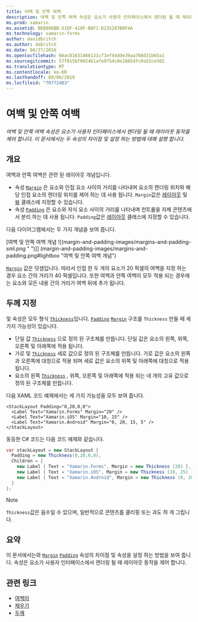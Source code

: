 ```yaml
---
title: 여백 및 안쪽 여백
description: 여백 및 안쪽 여백 속성은 요소가 사용자 인터페이스에서 렌더링 될 때 레이아웃 동작을 제어 합니다. 이 문서에서는 두 속성의 차이점 및 설정 하는 방법에 대해 설명 합니다.
ms.prod: xamarin
ms.assetid: BEB096BB-51DF-410F-B0F1-D235287B0F4A
ms.technology: xamarin-forms
author: davidbritch
ms.author: dabritch
ms.date: 04/27/2016
ms.openlocfilehash: 66ac81631466131cf1ef44dde39aa768d31b65a1
ms.sourcegitcommit: 57f815bf0024b1afe9754c0e28054fc0a53ce302
ms.translationtype: MT
ms.contentlocale: ko-KR
ms.lasthandoff: 09/06/2019
ms.locfileid: "70772483"
---
```

# <a name="margin-and-padding"></a>여백 및 안쪽 여백

_여백 및 안쪽 여백 속성은 요소가 사용자 인터페이스에서 렌더링 될 때 레이아웃 동작을 제어 합니다. 이 문서에서는 두 속성의 차이점 및 설정 하는 방법에 대해 설명 합니다._

## <a name="overview"></a>개요

여백과 안쪽 여백은 관련 된 레이아웃 개념입니다.

- 속성 [`Margin`](xref:Xamarin.Forms.View.Margin) 은 요소와 인접 요소 사이의 거리를 나타내며 요소의 렌더링 위치와 해당 인접 요소의 렌더링 위치를 제어 하는 데 사용 됩니다. `Margin`값은 [레이아웃](~/xamarin-forms/user-interface/controls/layouts.md) 및 [뷰](~/xamarin-forms/user-interface/controls/views.md) 클래스에 지정할 수 있습니다.
- 속성 [`Padding`](xref:Xamarin.Forms.Layout.Padding) 은 요소와 자식 요소 사이의 거리를 나타내며 컨트롤을 자체 콘텐츠에서 분리 하는 데 사용 됩니다. `Padding`값은 [레이아웃](~/xamarin-forms/user-interface/controls/layouts.md) 클래스에 지정할 수 있습니다.

다음 다이어그램에서는 두 가지 개념을 보여 줍니다.

[여백 및 안쪽 여백 개념 ![(margin-and-padding-images/margins-and-padding-sml.png " ")]] (margin-and-padding-images/margins-and-padding.png#lightbox "여백 및 안쪽 여백 개념")

[`Margin`](xref:Xamarin.Forms.View.Margin) 값은 덧셈입니다. 따라서 인접 한 두 개의 요소가 20 픽셀의 여백을 지정 하는 경우 요소 간의 거리가 40 픽셀입니다. 또한 여백과 안쪽 여백이 모두 적용 되는 경우에는 요소와 모든 내용 간의 거리가 여백 뒤에 추가 됩니다.

## <a name="specifying-a-thickness"></a>두께 지정

및 속성은 모두 형식 [`Thickness`](xref:Xamarin.Forms.Thickness)입니다. [`Padding`](xref:Xamarin.Forms.Layout.Padding) [`Margin`](xref:Xamarin.Forms.View.Margin) 구조를 `Thickness` 만들 때 세 가지 가능성이 있습니다.

- 단일 값 [`Thickness`](xref:Xamarin.Forms.Thickness) 으로 정의 된 구조체를 만듭니다. 단일 값은 요소의 왼쪽, 위쪽, 오른쪽 및 아래쪽에 적용 됩니다.
- 가로 및 [`Thickness`](xref:Xamarin.Forms.Thickness) 세로 값으로 정의 된 구조체를 만듭니다. 가로 값은 요소의 왼쪽과 오른쪽에 대칭으로 적용 되며 세로 값은 요소의 위쪽 및 아래쪽에 대칭으로 적용 됩니다.
- 요소의 왼쪽 [`Thickness`](xref:Xamarin.Forms.Thickness) , 위쪽, 오른쪽 및 아래쪽에 적용 되는 네 개의 고유 값으로 정의 된 구조체를 만듭니다.

다음 XAML 코드 예제에서는 세 가지 가능성을 모두 보여 줍니다.

```xaml
<StackLayout Padding="0,20,0,0">
  <Label Text="Xamarin.Forms" Margin="20" />
  <Label Text="Xamarin.iOS" Margin="10, 15" />
  <Label Text="Xamarin.Android" Margin="0, 20, 15, 5" />
</StackLayout>
```

동등한 C# 코드는 다음 코드 예제와 같습니다.

```csharp
var stackLayout = new StackLayout {
  Padding = new Thickness(0,20,0,0),
  Children = {
    new Label { Text = "Xamarin.Forms", Margin = new Thickness (20) },
    new Label { Text = "Xamarin.iOS", Margin = new Thickness (10, 25) },
    new Label { Text = "Xamarin.Android", Margin = new Thickness (0, 20, 15, 5) }
  }
};
```

> [!NOTE]
> `Thickness`값은 음수일 수 있으며, 일반적으로 콘텐츠를 클리핑 또는 과도 하 게 그립니다.

## <a name="summary"></a>요약

이 문서에서는와 [`Margin`](xref:Xamarin.Forms.View.Margin) [`Padding`](xref:Xamarin.Forms.Layout.Padding) 속성의 차이점 및 속성을 설정 하는 방법을 보여 줍니다. 속성은 요소가 사용자 인터페이스에서 렌더링 될 때 레이아웃 동작을 제어 합니다.

## <a name="related-links"></a>관련 링크

- [여백이](xref:Xamarin.Forms.View.Margin)
- [채우기](xref:Xamarin.Forms.Layout.Padding)
- [두께](xref:Xamarin.Forms.Thickness)

